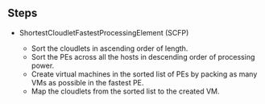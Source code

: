 ## Steps

* ShortestCloudletFastestProcessingElement (SCFP)

  *	Sort the cloudlets in ascending order of length.
  *	Sort the PEs across all the hosts in descending order of processing power. 
  *	Create virtual machines in the sorted list of PEs by packing as many VMs as possible in the fastest PE.
  *	Map the cloudlets from the sorted list to the created VM.
